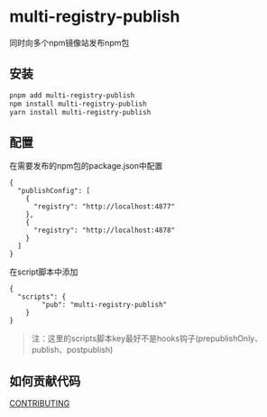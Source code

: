 # multi-registry-publish

同时向多个npm镜像站发布npm包

## 安装

```bash
pnpm add multi-registry-publish
npm install multi-registry-publish
yarn install multi-registry-publish
```

## 配置

在需要发布的npm包的package.json中配置

```json5
{
  "publishConfig": [
    {
      "registry": "http://localhost:4877"
    },
    {
      "registry": "http://localhost:4878"
    }
  ]
}
```

在script脚本中添加

```json5
{
  "scripts": {
		"pub": "multi-registry-publish"
	}
}
```

> 注：这里的scripts脚本key最好不是hooks钩子(prepublishOnly、publish、postpublish)

## 如何贡献代码

[CONTRIBUTING](./CONTRIBUTING.md)
